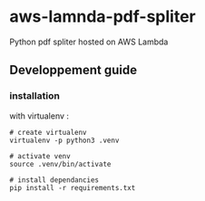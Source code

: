 # aws-lamnda-pdf-spliter
Python pdf spliter hosted on AWS Lambda


## Developpement guide

### installation

with virtualenv :

    # create virtualenv
    virtualenv -p python3 .venv

    # activate venv
    source .venv/bin/activate

    # install dependancies
    pip install -r requirements.txt
